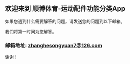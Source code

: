## 欢迎来到 顺博体育-运动配件功能分类App


如果您遇到什么需要解答的问题，请发送您的问题到以下邮箱。

我们将第一时间为您解答。

### 邮箱地址: zhanghesongyuan7@126.com

谢谢！
